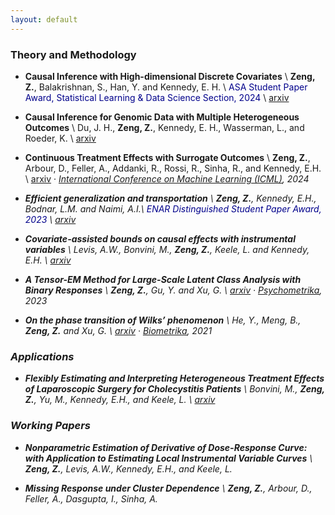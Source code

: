 ```yaml
---
layout: default
---
```



### Theory and Methodology

- **Causal Inference with High-dimensional Discrete Covariates** \\
     **Zeng, Z.**, Balakrishnan, S., Han, Y. and Kennedy, E. H. \\
     <span style="color: darkblue;">ASA Student Paper Award, Statistical Learning & Data Science Section, 2024</span> \\
    [arxiv](https://arxiv.org/abs/2405.00118)

- **Causal Inference for Genomic Data with Multiple Heterogeneous Outcomes** \\
    Du, J. H., **Zeng, Z.**, Kennedy, E. H., Wasserman, L., and Roeder, K. \\
    [arxiv](https://arxiv.org/abs/2404.09119) 

- **Continuous Treatment Effects with Surrogate Outcomes** \\
    **Zeng, Z.**, Arbour, D., Feller, A., Addanki, R., Rossi, R., Sinha, R., and Kennedy, E.H. \\
    [arxiv](https://arxiv.org/abs/2402.00168) · <i>[International Conference on Machine Learning (ICML)](https://proceedings.mlr.press/v235/zeng24a.html)<i>, 2024

- **Efficient generalization and transportation** \\
    **Zeng, Z.**, Kennedy, E.H., Bodnar, L.M. and Naimi, A.I.\\
    <span style="color: darkblue;">ENAR Distinguished Student Paper Award, 2023</span> \\
    [arxiv](https://arxiv.org/abs/2302.00092)

- **Covariate-assisted bounds on causal effects with instrumental variables** \\
    Levis, A.W., Bonvini, M., **Zeng, Z.**, Keele, L. and Kennedy, E.H. \\
    [arxiv](https://arxiv.org/abs/2301.12106) 

- **A Tensor-EM Method for Large-Scale Latent Class Analysis with Binary Responses** \\
    **Zeng, Z.**, Gu, Y. and Xu, G. \\
    [arxiv](https://arxiv.org/abs/2103.16036) · <i>[Psychometrika](https://link.springer.com/article/10.1007/s11336-022-09887-1)<i>, 2023
    

- **On the phase transition of Wilks’ phenomenon** \\
    He, Y., Meng, B., **Zeng, Z.** and Xu, G. \\
    [arxiv](https://arxiv.org/abs/2008.05974) · <i>[Biometrika](https://academic.oup.com/biomet/article-abstract/108/3/741/5911091)<i>, 2021
  

### Applications

- **Flexibly Estimating and Interpreting Heterogeneous Treatment Effects of Laparoscopic Surgery for Cholecystitis Patients** \\
    Bonvini, M., **Zeng, Z.**, Yu, M., Kennedy, E.H., and Keele, L. \\
    [arxiv](https://arxiv.org/abs/2311.04359)
  

### Working Papers

- **Nonparametric Estimation of Derivative of Dose-Response Curve: with Application to Estimating Local Instrumental Variable Curves** \\
    **Zeng, Z.**, Levis, A.W., Kennedy, E.H., and Keele, L. 
  

- **Missing Response under Cluster Dependence** \\
    **Zeng, Z.**, Arbour, D., Feller, A., Dasgupta, I., Sinha, A. 


